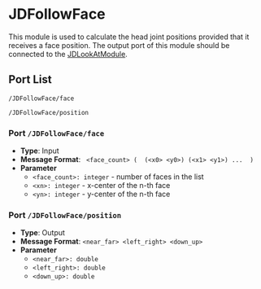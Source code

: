 # JDFollowFace

This module is used to calculate the head joint positions provided that it receives a face position. The output port of this module should be connected to the [JDLookAtModule](JDLookAtModule.md).

## Port List

``/JDFollowFace/face``

``/JDFollowFace/position``

### Port ``/JDFollowFace/face``

* **Type**: Input
* **Message Format**: `` <face_count> (  (<x0> <y0>) (<x1> <y1>) ...  )``
* **Parameter**
	* ``<face_count>: integer`` - number of faces in the list
	* ``<xn>: integer`` - x-center of the n-th face
	* ``<yn>: integer`` - y-center of the n-th face

### Port ``/JDFollowFace/position``

* **Type**: Output
* **Message Format**: ``<near_far> <left_right> <down_up>``
* **Parameter**
	* ``<near_far>: double`` 
	* ``<left_right>: double``
	* ``<down_up>: double`` 